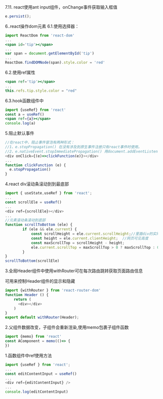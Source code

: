 
7.11. react使用ant input组件，onChange事件获取输入框值
```js
e.persist();
```

6..react操作dom元素
6.1.使用选择器：
```jsx
import ReactDom from 'react-dom'
...
<span id='tip'></span>
...
var span = document.getElementById('tip')
...
ReactDom.findDOMNode(span).style.color = 'red'
```
6.2.使用ref属性
```jsx
<span ref='tip'></span>
...
this.refs.tip.style.color = "red"
```
6.3.hook函数组件中
```jsx
import {useRef} from 'react'
const a = useRef()
<span ref={a}></span>
console.log(a)
```
5.阻止默认事件
```js
//在react中，阻止事件冒泡有两种形式：
//1、e.stopPropagation() 在没有涉及到原生事件注册只有react事件时使用。
//2、e.nativeEvent.stopImmediatePropagation() 用document.addEventListener注册了原生的事件后使用。
<div onClick={(e)=>clickFunction(e)}></div>
...
function clickFunction (e) {
  e.stopPropagation()
}
```

4.react div滚动条滚动到到最底部
```js
import { useState,useRef } from 'react';
...
const scrollEle = useRef()
...
<div ref={scrollEle}></div>
...
//元素滚动条滚动到底部
function scrollToBottom (ele) {
        if (ele && ele.current) {
            const scrollHeight = ele.current.scrollHeight;//里面div的实际高度
            const height = ele.current.clientHeight;  //网页可见高度
            const maxScrollTop = scrollHeight - height; 
            ele.current.scrollTop = maxScrollTop > 0 ? maxScrollTop : 0;
        }
}
scrollToBottom(scrollEle)
```

3.全局Header组件中使用withRouter可在每次路由跳转获取页面路由信息

可用来控制Header组件的显示和隐藏
```js
import {withRouter } from 'react-router-dom'
function Header () {
    return (
      <div></div>
    )
}
export default withRouter(Header);
```

2.父组件数据改变，子组件会重新渲染,使用memo包裹子组件函数
```js
import {memo} from 'react'
const AComponent = memo(()=> {
})
```

1.函数组件中ref使用方法
```js
import {useRef } from 'react';
...
const editContentInput = useRef()
...
<div ref={editContentInput} />
...
console.log(editContentInput)
```